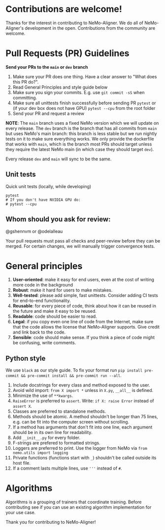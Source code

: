 # Contributions are welcome!

Thanks for the interest in contributing to NeMo-Aligner. We do all of NeMo-Aligner's development in the open. Contributions from the community are welcome.

# Pull Requests (PR) Guidelines

**Send your PRs to the `main` or `dev` branch**

1) Make sure your PR does one thing. Have a clear answer to "What does this PR do?".
2) Read General Principles and style guide below
3) Make sure you sign your commits. E.g. use ``git commit -sS`` when committing.
4) Make sure all unittests finish successfully before sending PR ``pytest`` or (if your dev box does not have GPU) ``pytest --cpu`` from the root folder
5) Send your PR and request a review

**NOTE**: The `main` branch uses a fixed NeMo version which we will update on every release. The `dev` branch is the branch that has all commits from `main` but uses NeMo's main branch: this branch is less stable but we run nightly tests on it to make sure everything works. We only provide the dockerfile that works with `main`, which is the branch most PRs should target unless they require the latest NeMo main (in which case they should target `dev`).

Every release `dev` and `main` will sync to be the same.

## Unit tests
Quick unit tests (locally, while developing)
```
pytest
# If you don't have NVIDIA GPU do:
# pytest --cpu
```

## Whom should you ask for review:

@gshennvm or @odelalleau

Your pull requests must pass all checks and peer-review before they can be merged. For certain changes, we will manually trigger convergence tests.

# General principles
1. **User-oriented**: make it easy for end users, even at the cost of writing more code in the background
1. **Robust**: make it hard for users to make mistakes.
1. **Well-tested**: please add simple, fast unittests. Consider adding CI tests for end-to-end functionality.
1. **Reusable**: for every piece of code, think about how it can be reused in the future and make it easy to be reused.
1. **Readable**: code should be easier to read.
1. **Legal**: if you copy even one line of code from the Internet, make sure that the code allows the license that NeMo-Aligner supports. Give credit and link back to the code.
1. **Sensible**: code should make sense. If you think a piece of code might be confusing, write comments.

## Python style
We use ``black`` as our style guide. To fix your format run `pip install pre-commit && pre-commit install && pre-commit run --all`.

1. Include docstrings for every class and method exposed to the user.
1. Avoid wild import: ``from X import *`` unless in ``X.py``, ``__all__`` is defined.
1. Minimize the use of ``**kwargs``.
1. ``RaiseError`` is preferred to ``assert``. Write: ```if X: raise Error``` instead of ```assert X```.
1. Classes are preferred to standalone methods.
1. Methods should be atomic. A method shouldn't be longer than 75 lines, e.g. can be fit into the computer screen without scrolling.
1. If a method has arguments that don't fit into one line, each argument should be in its own line for readability.
1. Add ``__init__.py`` for every folder.
1. F-strings are prefered to formatted strings.
1. Loggers are preferred to print. Use the logger from NeMo via ``from nemo.utils import logging``
1. Private functions (functions start with ``_``) shouldn't be called outside its host file.
1. If a comment lasts multiple lines, use ``'''`` instead of ``#``.

# Algorithms
Algorithms is a grouping of trainers that coordinate training. Before contributing see if you can use an existing algorithm implementation for your use case.

Thank you for contributing to NeMo-Aligner!
